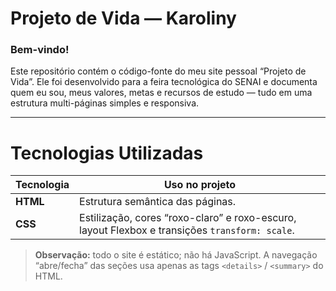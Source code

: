 <h1> Projeto de Vida — Karoliny </h1>

<h3> Bem-vindo! </h3>
<p>Este repositório contém o código-fonte do meu site pessoal “Projeto de Vida”.  
Ele foi desenvolvido para a feira tecnológica do SENAI e documenta quem eu sou, meus valores, metas e recursos de estudo — tudo em uma estrutura multi-páginas simples e responsiva.</p>

---




<h1> Tecnologias Utilizadas </h1>

| Tecnologia | Uso no projeto |
|------------|----------------|
| **HTML**  | Estrutura semântica das páginas. |
| **CSS**   | Estilização, cores “roxo-claro” e roxo-escuro, layout Flexbox e transições `transform: scale`. |

> **Observação:** todo o site é estático; não há JavaScript. A navegação “abre/fecha” das seções usa apenas as tags `<details>` / `<summary>` do HTML.
